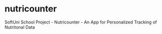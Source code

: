 # nutricounter
SoftUni School Project - Nutricounter - An App for Personalized Tracking of Nutritonal Data
